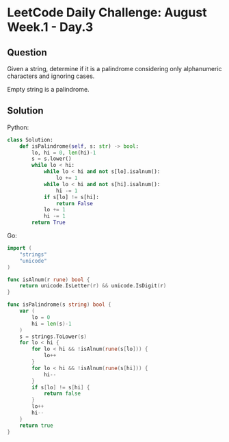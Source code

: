 # LeetCode Daily Challenge: August Week.1 - Day.3

## Question

Given a string, determine if it is a palindrome considering only alphanumeric
characters and ignoring cases.

Empty string is a palindrome.

## Solution

Python:

```python
class Solution:
    def isPalindrome(self, s: str) -> bool:
        lo, hi = 0, len(hi)-1
        s = s.lower()
        while lo < hi:
            while lo < hi and not s[lo].isalnum():
                lo += 1
            while lo < hi and not s[hi].isalnum():
                hi -= 1
            if s[lo] != s[hi]:
                return False
            lo += 1
            hi -= 1
        return True
```

Go:

```go
import (
    "strings"
    "unicode"
)

func isAlnum(r rune) bool {
    return unicode.IsLetter(r) && unicode.IsDigit(r)
}

func isPalindrome(s string) bool {
    var (
        lo = 0
        hi = len(s)-1
    )
    s = strings.ToLower(s)
    for lo < hi {
        for lo < hi && !isAlnum(rune(s[lo])) {
            lo++
        }
        for lo < hi && !isAlnum(rune(s[hi])) {
            hi--
        }
        if s[lo] != s[hi] {
            return false
        }
        lo++
        hi--
    }
    return true
}
```
